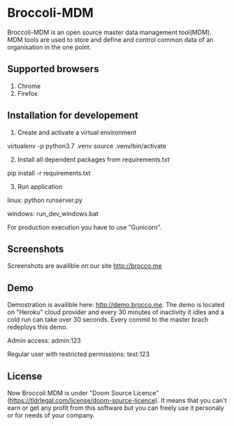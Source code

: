# Broccoli-MDM
Broccoli-MDM is an open source master data management tool(MDM).
MDM tools are used to store and define and control common data of an organisation in the one point.

## Supported browsers
1. Chrome
2. Firefox

## Installation for developement

1. Create and activate a virtual environment

virtualenv -p python3.7 .venv
source .venv/bin/activate

2. Install all dependent packages from requirements.txt

pip install -r requirements.txt

3. Run application

linux: python runserver.py

windows: run_dev_windows.bat

For production execution you have to use "Gunicorn".


## Screenshots
Screenshots are availible on our site
http://brocco.me


## Demo
Demostration is availible here: http://demo.brocco.me.
The demo is located on "Heroku" cloud provider and every 30 minutes of inactivity it idles and a cold run can take over 30 seconds.
Every commit to the master brach redeploys this demo.

Admin access:
admin:123

Regular user with restricted permissions:
test:123

## License
Now Broccoli MDM is under "Doom Source Licence" (https://tldrlegal.com/license/doom-source-licence). It means that you can't earn or get any profit from this software but you can freely use it personaly or for needs of your company.
